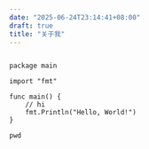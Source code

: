 ```yaml
---
date: "2025-06-24T23:14:41+08:00"
draft: true
title: "关于我"
---
```


```golang

package main

import "fmt"

func main() {
	// hi
	fmt.Println("Hello, World!")
}
```

`pwd`
